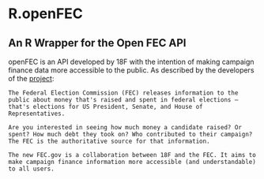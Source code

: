 # R.openFEC
## An R Wrapper for the Open FEC API
openFEC is an API developed by 18F with the intention of making campaign finance data more accessible to the public.
As described by the developers of the [project](https://github.com/18F/openFEC):
```
The Federal Election Commission (FEC) releases information to the public about money that's raised and spent in federal elections — that's elections for US President, Senate, and House of Representatives.

Are you interested in seeing how much money a candidate raised? Or spent? How much debt they took on? Who contributed to their campaign? The FEC is the authoritative source for that information.

The new FEC.gov is a collaboration between 18F and the FEC. It aims to make campaign finance information more accessible (and understandable) to all users.
```

